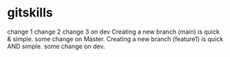 # gitskills
change 1
change 2
change 3 on dev
Creating a new branch (main) is quick & simple.
some change on Master.
Creating a new branch (feature1) is quick AND simple.
some change on dev.